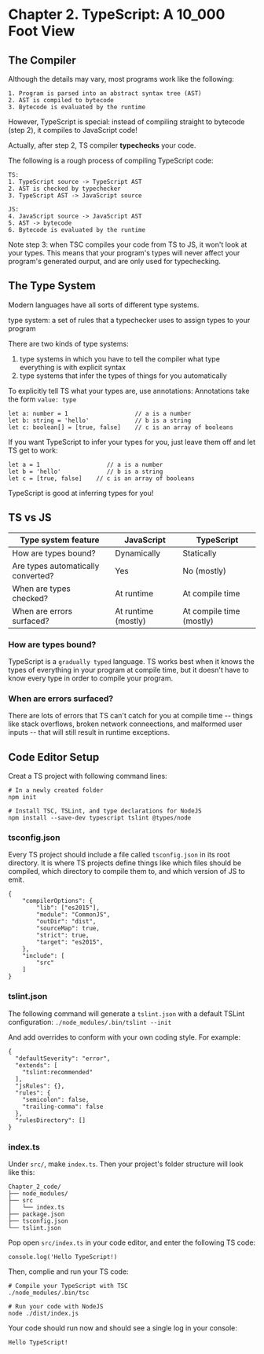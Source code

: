 # Chapter 2. TypeScript: A 10_000 Foot View

## The Compiler

Although the details may vary, most programs work like the following: 
```
1. Program is parsed into an abstract syntax tree (AST)
2. AST is compiled to bytecode
3. Bytecode is evaluated by the runtime
```

However, TypeScript is special: instead of compiling straight to bytecode (step 2), it compiles to JavaScript code!

Actually, after step 2, TS compiler <strong>typechecks</strong> your code.

The following is a rough process of compiling TypeScript code:
```
TS:
1. TypeScript source -> TypeScript AST
2. AST is checked by typechecker
3. TypeScript AST -> JavaScript source

JS:
4. JavaScript source -> JavaScript AST
5. AST -> bytecode
6. Bytecode is evaluated by the runtime
```

Note step 3: when TSC compiles your code from TS to JS, it won't look at your types. 
This means that your program's types will never affect your program's generated ourput, and are only used for typechecking.



## The Type System

Modern languages have all sorts of different type systems.

type system: a set of rules that a typechecker uses to assign types to your program

There are two kinds of type systems:
1. type systems in which you have to tell the compiler what type everything is with explicit syntax
2. type systems that infer the types of things for you automatically

To explicitly tell TS what your types are, use annotations:
Annotations take the form `value: type`
```
let a: number = 1                   // a is a number
let b: string = 'hello'             // b is a string
let c: boolean[] = [true, false]    // c is an array of booleans
```

If you want TypeScript to infer your types for you, just leave them off and let TS get to work:
```
let a = 1                   // a is a number
let b = 'hello'             // b is a string
let c = [true, false]    // c is an array of booleans
```

TypeScript is good at inferring types for you!



## TS vs JS

| Type system feature       | JavaScript    | TypeScript |
| -----------               | -----------   |  ----------- |
| How are types bound?      | Dynamically         |  Statically       |
| Are types automatically converted?   | Yes        |  No (mostly)        |
| When are types checked?  | At runtime        |  At compile time       |
| When are errors surfaced?  | At runtime (mostly)      |  At compile time (mostly)     |

### How are types bound? 
TypeScript is a `gradually typed` language. TS works best when it knows the types of everything in your program at compile time, but it doesn't have to know every type in order to compile your program. 

### When are errors surfaced?
There are lots of errors that TS can't catch for you at compile time -- things like stack overflows, broken network conneections, and malformed user inputs -- that will still result in runtime exceptions.


## Code Editor Setup
Creat a TS project with following command lines:

```
# In a newly created folder
npm init

# Install TSC, TSLint, and type declarations for NodeJS
npm install --save-dev typescript tslint @types/node
```

### tsconfig.json
Every TS project should include a file called `tsconfig.json` in its root directory.
It is where TS projects define things like which files should be compiled, which directory to compile them to, and which version of JS to emit.

```
{
	"compilerOptions": {
		"lib": ["es2015"],
		"module": "CommonJS",
		"outDir": "dist",
		"sourceMap": true,
		"strict": true,
		"target": "es2015",
	},
	"include": [
		"src"
	]
}
```

### tslint.json
The following command will generate a `tslint.json` with a default TSLint configuration:
`./node_modules/.bin/tslint --init`

And add overrides to conform with your own coding style. For example:
```
{
  "defaultSeverity": "error",
  "extends": [
    "tslint:recommended"
  ],
  "jsRules": {},
  "rules": {
    "semicolon": false,
    "trailing-comma": false
  },
  "rulesDirectory": []
}
```

### index.ts

Under `src/`, make `index.ts`. Then your project's folder structure will look like this:

```
Chapter_2_code/
├── node_modules/
├── src
│   └── index.ts
├── package.json
├── tsconfig.json
└── tslint.json
```

Pop open `src/index.ts` in your code editor, and enter the following TS code:
```
console.log('Hello TypeScript!)
```

Then, complie and run your TS code:

```
# Compile your TypeScript with TSC
./node_modules/.bin/tsc

# Run your code with NodeJS
node ./dist/index.js
```

Your code should run now and should see a single log in your console:
```
Hello TypeScript!
```